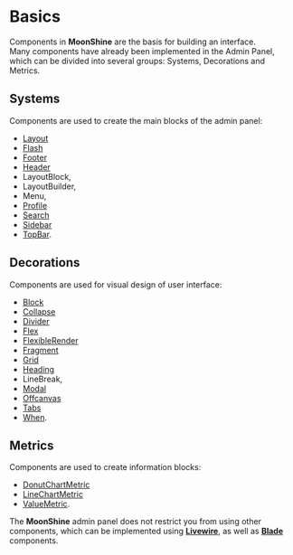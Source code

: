 # Basics

Components in **MoonShine** are the basis for building an interface.  
Many components have already been implemented in the Admin Panel, which can be divided into several groups:
Systems, Decorations and Metrics.

## Systems

Components are used to create the main blocks of the admin panel:
- [Layout](/docs/{{version}}/components/system_layout)
- [Flash](/docs/{{version}}/components/system_flash)
- [Footer](/docs/{{version}}/components/system_footer)
- [Header](/docs/{{version}}/components/system_header)
- LayoutBlock, 
- LayoutBuilder, 
- Menu,
- [Profile](/docs/{{version}}/components/system_profile)
- [Search](/docs/{{version}}/components/system_search)
- [Sidebar](/docs/{{version}}/components/system_sidebar)
- [TopBar](/docs/{{version}}/components/system_top_bar).

## Decorations

Components are used for visual design of user interface:
- [Block](/docs/{{version}}/components/decoration_block)
- [Collapse](/docs/{{version}}/components/decoration_collapse)
- [Divider](/docs/{{version}}/components/decoration_divider)
- [Flex](/docs/{{version}}/components/decoration_layout#flex)
- [FlexibleRender](/docs/{{version}}/components/decoration_flexible_render#FlexibleRender)
- [Fragment](/docs/{{version}}/components/decoration_fragment)
- [Grid](/docs/{{version}}/components/decoration_layout#grid-column)
- [Heading](/docs/{{version}}/components/decoration_heading)
- LineBreak,
- [Modal](/docs/{{version}}/components/decoration_modal)
- [Offcanvas](/docs/{{version}}/components/decoration_offcanvas)
- [Tabs](/docs/{{version}}/components/decoration_tabs)
- [When](/docs/{{version}}/components/decoration_when).

## Metrics

Components are used to create information blocks:
- [DonutChartMetric](/docs/{{version}}/components/metric_donut_chart)
- [LineChartMetric](/docs/{{version}}/components/metric_line_chart)
- [ValueMetric](/docs/{{version}}/components/metric_value).

The **MoonShine** admin panel does not restrict you from using other components, which can be implemented using
[**Livewire**](https://livewire.laravel.com/docs/quickstart),
as well as [**Blade**](https://laravel.com/docs/10.x/blade#components) components.
